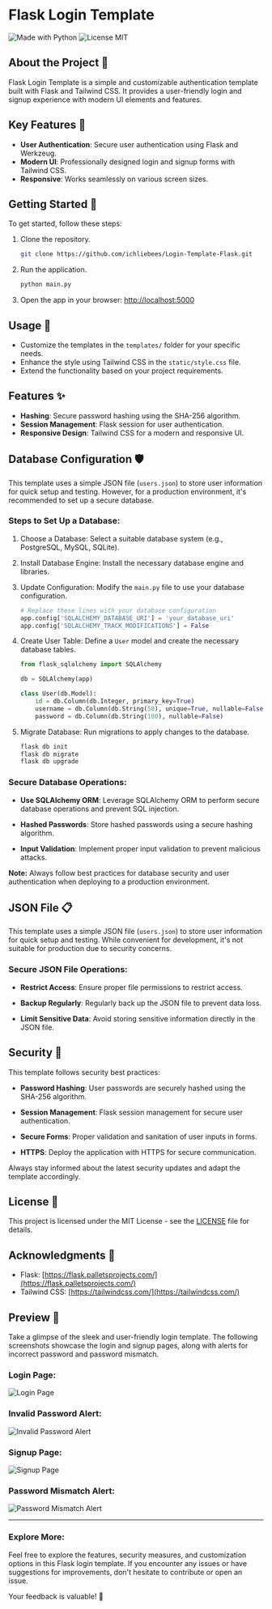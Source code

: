 <!-- Title -->
# Flask Login Template

<!-- Badges -->
![Made with Python](https://img.shields.io/badge/made%20with-Python-blue.svg)
![License MIT](https://img.shields.io/badge/license-MIT-green.svg)

<!-- About the Project -->
## About the Project 🚀

Flask Login Template is a simple and customizable authentication template built with Flask and Tailwind CSS. It provides a user-friendly login and signup experience with modern UI elements and features.

<!-- Features -->
## Key Features 🌟

- **User Authentication**: Secure user authentication using Flask and Werkzeug.
- **Modern UI**: Professionally designed login and signup forms with Tailwind CSS.
- **Responsive**: Works seamlessly on various screen sizes.

<!-- Getting Started -->
## Getting Started 🚦

To get started, follow these steps:

1. Clone the repository.
   ```bash
   git clone https://github.com/ichliebees/Login-Template-Flask.git
   ```

2. Run the application.
   ```bash
   python main.py
   ```

3. Open the app in your browser: [http://localhost:5000](http://localhost:5000)

<!-- Usage -->
## Usage 🚀

- Customize the templates in the `templates/` folder for your specific needs.
- Enhance the style using Tailwind CSS in the `static/style.css` file.
- Extend the functionality based on your project requirements.

<!-- Features -->
## Features ✨

- **Hashing**: Secure password hashing using the SHA-256 algorithm.
- **Session Management**: Flask session for user authentication.
- **Responsive Design**: Tailwind CSS for a modern and responsive UI.

<!-- Database Configuration -->
## Database Configuration 🛡️

This template uses a simple JSON file (`users.json`) to store user information for quick setup and testing. However, for a production environment, it's recommended to set up a secure database.

### Steps to Set Up a Database:

1. Choose a Database: Select a suitable database system (e.g., PostgreSQL, MySQL, SQLite).

2. Install Database Engine: Install the necessary database engine and libraries.

3. Update Configuration: Modify the `main.py` file to use your database configuration.

    ```python
    # Replace these lines with your database configuration
    app.config['SQLALCHEMY_DATABASE_URI'] = 'your_database_uri'
    app.config['SQLALCHEMY_TRACK_MODIFICATIONS'] = False
    ```

4. Create User Table: Define a `User` model and create the necessary database tables.

    ```python
    from flask_sqlalchemy import SQLAlchemy

    db = SQLAlchemy(app)

    class User(db.Model):
        id = db.Column(db.Integer, primary_key=True)
        username = db.Column(db.String(50), unique=True, nullable=False)
        password = db.Column(db.String(100), nullable=False)
    ```

5. Migrate Database: Run migrations to apply changes to the database.

    ```bash
    flask db init
    flask db migrate
    flask db upgrade
    ```

### Secure Database Operations:

- **Use SQLAlchemy ORM**: Leverage SQLAlchemy ORM to perform secure database operations and prevent SQL injection.

- **Hashed Passwords**: Store hashed passwords using a secure hashing algorithm.

- **Input Validation**: Implement proper input validation to prevent malicious attacks.

**Note:** Always follow best practices for database security and user authentication when deploying to a production environment.

<!-- JSON File -->
## JSON File 📋

This template uses a simple JSON file (`users.json`) to store user information for quick setup and testing. While convenient for development, it's not suitable for production due to security concerns.

### Secure JSON File Operations:

- **Restrict Access**: Ensure proper file permissions to restrict access.

- **Backup Regularly**: Regularly back up the JSON file to prevent data loss.

- **Limit Sensitive Data**: Avoid storing sensitive information directly in the JSON file.

<!-- Security -->
## Security 🔐

This template follows security best practices:

- **Password Hashing**: User passwords are securely hashed using the SHA-256 algorithm.

- **Session Management**: Flask session management for secure user authentication.

- **Secure Forms**: Proper validation and sanitation of user inputs in forms.

- **HTTPS**: Deploy the application with HTTPS for secure communication.

Always stay informed about the latest security updates and adapt the template accordingly.




<!-- License -->
## License 📄

This project is licensed under the MIT License - see the [LICENSE](LICENSE) file for details.

<!-- Acknowledgments -->
## Acknowledgments 🙌

- Flask: [https://flask.palletsprojects.com/](https://flask.palletsprojects.com/)
- Tailwind CSS: [https://tailwindcss.com/](https://tailwindcss.com/)


<!-- Preview -->
## Preview 🚀

Take a glimpse of the sleek and user-friendly login template. The following screenshots showcase the login and signup pages, along with alerts for incorrect password and password mismatch.

### Login Page:

![Login Page](https://github.com/ichliebees/Login-Template-Flask/assets/138697155/6f38df61-b4a7-4f8f-a4bc-bc62c1d3d4a4)

### Invalid Password Alert:

![Invalid Password Alert](https://github.com/ichliebees/Login-Template-Flask/assets/138697155/1ec24d84-b5cc-4168-95f5-131209d14aeb)

### Signup Page:

![Signup Page](https://github.com/ichliebees/Login-Template-Flask/assets/138697155/72208a5f-0d53-466e-8abb-079d9dbca47f)

### Password Mismatch Alert:

![Password Mismatch Alert](https://github.com/ichliebees/Login-Template-Flask/assets/138697155/d21cb890-a052-4fa1-b697-322761ab91ad)

---

### Explore More:

Feel free to explore the features, security measures, and customization options in this Flask login template. If you encounter any issues or have suggestions for improvements, don't hesitate to contribute or open an issue.

Your feedback is valuable! 🌟





